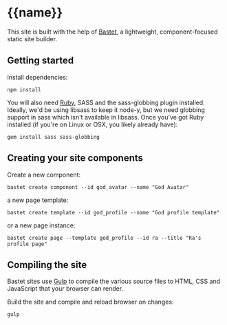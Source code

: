 # {{name}}
This site is built with the help of [Bastet](https://github.com/itsravenous/bastet), a lightweight, component-focused static site builder.

## Getting started
Install dependencies:

`npm install`

You will also need [Ruby](https://www.ruby-lang.org), SASS and the sass-globbing plugin installed. Ideally, we'd be using libsass to keep it node-y, but we need globbing support in sass which isn't available in libsass. Once you've got Ruby installed (if you're on Linux or OSX, you likely already have):

`gem install sass sass-globbing`

## Creating your site components
Create a new component:

`bastet create component --id god_avatar --name "God Avatar"`

a new page template:

`bastet create template --id god_profile --name "God profile template"`

or a new page instance:

`bastet create page --template god_profile --id ra --title "Ra's profile page"`

## Compiling the site
Bastet sites use [Gulp](http://gulpjs.com/) to compile the various source files to HTML, CSS and JavaScript that your browser can render.

Build the site and compile and reload browser on changes:

`gulp`

